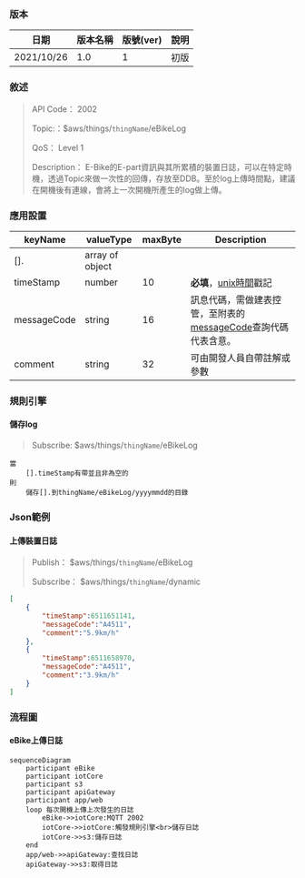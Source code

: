 ### 版本

| 日期       | 版本名稱 | 版號(ver) | 說明 |
| ---------- | -------- | --------- | ---- |
| 2021/10/26 | 1.0      | 1         | 初版 |

### 敘述

> API Code： 2002
>
> Topic:：$aws/things/`thingName`/eBikeLog
>
> QoS： Level 1
>
> Description： E-Bike的E-part資訊與其所累積的裝置日誌，可以在特定時機，透過Topic來做一次性的回傳，存放至DDB。至於log上傳時間點，建議在開機後有連線，會將上一次開機所產生的log做上傳。


### 應用設置

| keyName     | valueType       | maxByte | Description                                                  |
| ----------- | --------------- | ------- | ------------------------------------------------------------ |
| [].         | array of object |         |                                                              |
| timeStamp   | number          | 10      | **必填**，[unix時間](https://en.wikipedia.org/wiki/Unix_time)戳記 |
| messageCode | string          | 16      | 訊息代碼，需做建表控管，至附表的[messageCode](#messageCode)查詢代碼代表含意。 |
| comment     | string          | 32      | 可由開發人員自帶註解或參數                                   |

### 規則引擎

#### 儲存log

> Subscribe: $aws/things/`thingName`/eBikeLog

```
當
	[].timeStamp有帶並且非為空的
則 
	儲存[].到thingName/eBikeLog/yyyymmdd的目錄
```

### Json範例


#### 上傳裝置日誌
> Publish： $aws/things/`thingName`/eBikeLog
>
> Subscribe： $aws/things/`thingName`/dynamic

```json
[
    {
        "timeStamp":6511651141,
        "messageCode":"A4511",
        "comment":"5.9km/h"
    },
    {
        "timeStamp":6511658970,
        "messageCode":"A4511",
        "comment":"3.9km/h"
    }
]
```


### 流程圖

#### eBike上傳日誌

```mermaid
sequenceDiagram
	participant eBike
	participant iotCore
	participant s3
	participant apiGateway
	participant app/web
	loop 每次開機上傳上次發生的日誌
		eBike->>iotCore:MQTT 2002
		iotCore->>iotCore:觸發規則引擎<br>儲存日誌
		iotCore->>s3:儲存日誌
	end
	app/web->>apiGateway:查找日誌
	apiGateway->>s3:取得日誌
```

